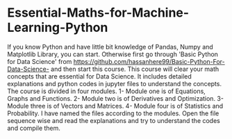 # Essential-Maths-for-Machine-Learning-Python
If you know Python and have little bit knowledge of Pandas, Numpy and Matplotlib Library, you can start. Otherwise first go through 'Basic Python for Data Science' from https://github.com/hassanhere99/Basic-Python-For-Data-Science- and then start this course. This course will clear your math concepts that are essential for Data Science. It includes detailed explanations and python codes in jupyter files to understand the concepts.
The course is divided in four modules.
1- Module one is of Equations, Graphs and Functions.
2- Module two is of Derivatives and Optimization.
3- Module three is of Vectors and Matrices.
4- Module four is of Statistics and Probability.
I have named the files according to the modules. Open the file sequence wise and read the explanations and try to understand the codes and compile them. 
